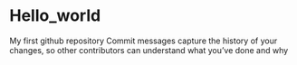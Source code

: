 # Hello_world
My first github repository
Commit messages capture the history 
of your changes, so other 
contributors can understand what
you’ve done and why
